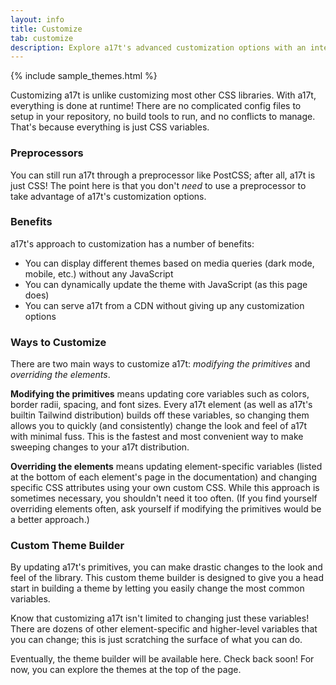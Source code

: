 ```yaml
---
layout: info
title: Customize
tab: customize
description: Explore a17t's advanced customization options with an interactive theme builder
---
```


{% include sample_themes.html %}

Customizing a17t is unlike customizing most other CSS libraries. With a17t, everything is done at runtime! There are no complicated config files to setup in your repository, no build tools to run, and no conflicts to manage. That's because everything is just CSS variables.

### Preprocessors

You can still run a17t through a preprocessor like PostCSS; after all, a17t is just CSS! The point here is that you don't _need_ to use a preprocessor to take advantage of a17t's customization options.

### Benefits

a17t's approach to customization has a number of benefits:

* You can display different themes based on media queries (dark mode, mobile, etc.) without any JavaScript
* You can dynamically update the theme with JavaScript (as this page does)
* You can serve a17t from a CDN without giving up any customization options

### Ways to Customize

There are two main ways to customize a17t: _modifying the primitives_ and _overriding the elements_.

**Modifying the primitives** means updating core variables such as colors, border radii, spacing, and font sizes. Every a17t element (as well as a17t's builtin Tailwind distribution) builds off these variables, so changing them allows you to quickly (and consistently) change the look and feel of a17t with minimal fuss. This is the fastest and most convenient way to make sweeping changes to your a17t distribution.

**Overriding the elements** means updating element-specific variables (listed at the bottom of each element's page in the documentation) and changing specific CSS attributes using your own custom CSS. While this approach is sometimes necessary, you shouldn't need it too often. (If you find yourself overriding elements often, ask yourself if modifying the primitives would be a better approach.)

### Custom Theme Builder

By updating a17t's primitives, you can make drastic changes to the look and feel of the library. This custom theme builder is designed to give you a head start in building a theme by letting you easily change the most common variables.

Know that customizing a17t isn't limited to changing just these variables! There are dozens of other element-specific and higher-level variables that you can change; this is just scratching the surface of what you can do.

<div class="card ~neutral @low">
    <p>Eventually, the theme builder will be available here. Check back soon! For now, you can explore the themes at the top of the page.</p>
</div>